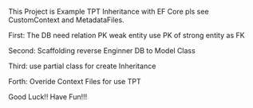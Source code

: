 This Project is Example TPT Inheritance with EF Core pls see CustomContext and MetadataFiles.

First: The DB need relation PK weak entity use PK of strong entity as FK

Second: Scaffolding reverse Enginner DB to Model Class

Third: use partial class for create Inheritance

Forth: Overide Context Files for use TPT

Good Luck!! Have Fun!!!
